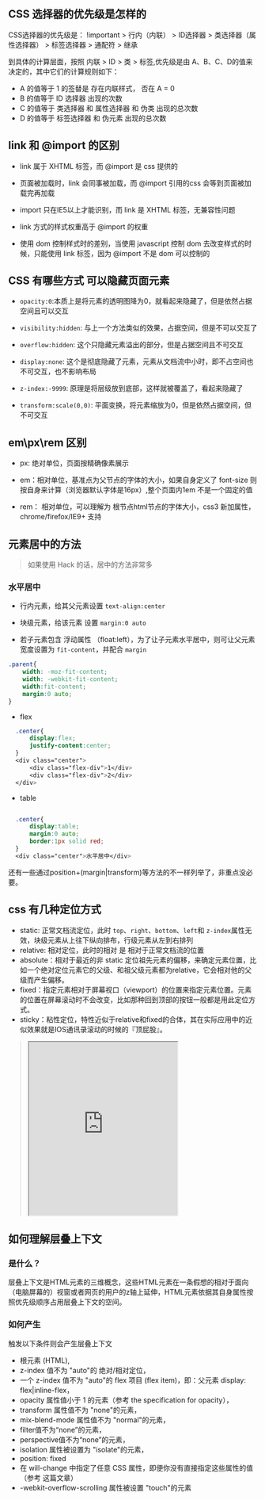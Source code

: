 ## CSS 选择器的优先级是怎样的
CSS选择器的优先级是： !important > 行内（内联） > ID选择器 > 类选择器（属性选择器） > 标签选择器 > 通配符 > 继承 

到具体的计算层面，按照 内联 > ID > 类 > 标签,优先级是由 A、B、C、D的值来决定的，其中它们的计算规则如下：

- A 的值等于 1 的签替是 存在内联样式， 否在 A = 0
- B 的值等于 ID 选择器 出现的次数
- C 的值等于 类选择器 和 属性选择器 和 伪类 出现的总次数
- D 的值等于 标签选择器 和 伪元素 出现的总次数

## link 和 @import 的区别

- link 属于 XHTML 标签，而 @import 是 css 提供的

- 页面被加载时，link 会同事被加载，而 @import 引用的css 会等到页面被加载完再加载

- import 只在IE5以上才能识别，而 link 是 XHTML 标签，无兼容性问题

- link 方式的样式权重高于 @import 的权重

- 使用 dom 控制样式时的差别，当使用 javascript 控制 dom 去改变样式的时候，只能使用 link 标签，因为 @import 不是 dom 可以控制的

## CSS 有哪些方式 可以隐藏页面元素

- `opacity:0`:本质上是将元素的透明图降为0，就看起来隐藏了，但是依然占据空间且可以交互

- `visibility:hidden`: 与上一个方法类似的效果，占据空间，但是不可以交互了

- `overflow:hidden`: 这个只隐藏元素溢出的部分，但是占据空间且不可交互

- `display:none`: 这个是彻底隐藏了元素，元素从文档流中小时，即不占空间也不可交互，也不影响布局

- `z-index:-9999`: 原理是将层级放到底部，这样就被覆盖了，看起来隐藏了

- `transform:scale(0,0)`: 平面变换，将元素缩放为0，但是依然占据空间，但不可交互


## em\px\rem 区别

- px: 绝对单位，页面按精确像素展示

- em：相对单位，基准点为父节点的字体的大小，如果自身定义了 font-size 则按自身来计算（浏览器默认字体是16px）,整个页面内1em 不是一个固定的值

- rem： 相对单位，可以理解为 根节点html节点的字体大小，css3 新加属性，chrome/firefox/IE9+ 支持

## 元素居中的方法

> 如果使用 Hack 的话，居中的方法非常多

### 水平居中

- 行内元素，给其父元素设置 `text-align:center`

- 块级元素，给该元素 设置 `margin:0 auto`

- 若子元素包含 浮动属性 （float:left），为了让子元素水平居中，则可让父元素宽度设置为 `fit-content`，并配合 `margin`

```css
.parent{
    width: -moz-fit-content;
    width: -webkit-fit-content;
    width:fit-content;
    margin:0 auto;
}
```

- flex 

```css
  .center{
      display:flex;
      justify-content:center;
  }
  <div class="center">
      <div class="flex-div">1</div>
      <div class="flex-div">2</div>
  </div>

```

- table
```css

  .center{
      display:table;
      margin:0 auto;
      border:1px solid red;
  }
  <div class="center">水平居中</div>

```

还有一些通过position+(margin|transform)等方法的不一样列举了，非重点没必要。

## css 有几种定位方式

- static: 正常文档流定位，此时 `top`、`right`、`bottom`、`left`和 `z-index`属性无效，块级元素从上往下纵向排布，行级元素从左到右排列
- relative: 相对定位，此时的相对 是 相对于正常文档流的位置
- absolute：相对于最近的非 static 定位祖先元素的偏移，来确定元素位置，比如一个绝对定位元素它的父级、和祖父级元素都为relative，它会相对他的父级而产生偏移。
- fixed：指定元素相对于屏幕视口（viewport）的位置来指定元素位置。元素的位置在屏幕滚动时不会改变，比如那种回到顶部的按钮一般都是用此定位方式。
- sticky：粘性定位，特性近似于relative和fixed的合体，其在实际应用中的近似效果就是IOS通讯录滚动的时候的『顶屁股』。

> <iframe src=" https://codepen.io/xiaomuzhu/embed/bPVNxj?height=300&theme-id=33015&default-tab=css%2Cresult&user=xiaomuzhu&slug-hash=bPVNxj&pen-title=bPVNxj&name=cp_embed_1" height=350></iframe>

## 如何理解层叠上下文

### 是什么？
层叠上下文是HTML元素的三维概念，这些HTML元素在一条假想的相对于面向（电脑屏幕的）视窗或者网页的用户的z轴上延伸，HTML元素依据其自身属性按照优先级顺序占用层叠上下文的空间。


### 如何产生

触发以下条件则会产生层叠上下文

- 根元素 (HTML),
- z-index 值不为 "auto"的 绝对/相对定位，
- 一个 z-index 值不为 "auto"的 flex 项目 (flex item)，即：父元素 display: flex|inline-flex，
- opacity 属性值小于 1 的元素（参考 the specification for opacity），
- transform 属性值不为 "none"的元素，
- mix-blend-mode 属性值不为 "normal"的元素，
- filter值不为“none”的元素，
- perspective值不为“none”的元素，
- isolation 属性被设置为 "isolate"的元素，
- position: fixed
- 在 will-change 中指定了任意 CSS 属性，即便你没有直接指定这些属性的值（参考 这篇文章）
- -webkit-overflow-scrolling 属性被设置 "touch"的元素

